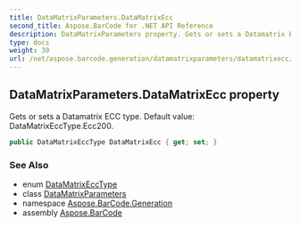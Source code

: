 ```yaml
---
title: DataMatrixParameters.DataMatrixEcc
second_title: Aspose.BarCode for .NET API Reference
description: DataMatrixParameters property. Gets or sets a Datamatrix ECC type. Default value DataMatrixEccType.Ecc200
type: docs
weight: 30
url: /net/aspose.barcode.generation/datamatrixparameters/datamatrixecc/
---
```

## DataMatrixParameters.DataMatrixEcc property

Gets or sets a Datamatrix ECC type. Default value: DataMatrixEccType.Ecc200.

```csharp
public DataMatrixEccType DataMatrixEcc { get; set; }
```

### See Also

* enum [DataMatrixEccType](../../datamatrixecctype/)
* class [DataMatrixParameters](../)
* namespace [Aspose.BarCode.Generation](../../datamatrixparameters/)
* assembly [Aspose.BarCode](../../../)


